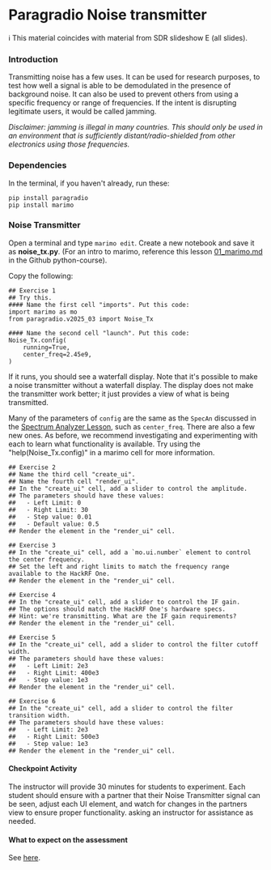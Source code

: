 # Paragradio Noise transmitter

ℹ️ This material coincides with material from SDR slideshow E (all slides).

### Introduction

Transmitting noise has a few uses. It can be used for research purposes, to test how well a signal is able to be demodulated in the presence of background noise. It can also be used to prevent others from using a specific frequency or range of frequencies. If the intent is disrupting legitimate users, it would be called jamming.

_Disclaimer: jamming is illegal in many countries. This should only be used in an environment that is sufficiently distant/radio-shielded from other electronics using those frequencies._

### Dependencies

In the terminal, if you haven't already, run these:

```
pip install paragradio
pip install marimo
```

### Noise Transmitter

Open a terminal and type `marimo edit`. Create a new notebook and save it as **noise_tx.py**. (For an intro to marimo, reference this lesson [01_marimo.md](https://github.com/python-can-define-radio/python-course/blob/main/classroom_activities/Ch02_Advanced/01_marimo.md) in the Github python-course).

Copy the following:

```python3
## Exercise 1
## Try this.
#### Name the first cell "imports". Put this code:
import marimo as mo
from paragradio.v2025_03 import Noise_Tx

#### Name the second cell "launch". Put this code:
Noise_Tx.config(
    running=True,
    center_freq=2.45e9,
)
```

If it runs, you should see a waterfall display. Note that it's possible to make a noise transmitter without a waterfall display. The display does not make the transmitter work better; it just provides a view of what is being transmitted.

Many of the parameters of `config` are the same as the `SpecAn` discussed in the [Spectrum Analyzer Lesson](https://github.com/python-can-define-radio/sdr-course/blob/main/classroom_activities/Ch01_Diving_in_Headfirst/020_Spec_A_paragradio.md), such as `center_freq`. There are also a few new ones. As before, we recommend investigating and experimenting with each to learn what functionality is available. Try using the "help(Noise_Tx.config)" in a marimo cell for more information.

```python3
## Exercise 2
## Name the third cell "create_ui". 
## Name the fourth cell "render_ui".
## In the "create_ui" cell, add a slider to control the amplitude.
## The parameters should have these values: 
##   - Left Limit: 0
##   - Right Limit: 30
##   - Step value: 0.01
##   - Default value: 0.5
## Render the element in the "render_ui" cell.
```

```python3
## Exercise 3
## In the "create_ui" cell, add a `mo.ui.number` element to control the center frequency.
## Set the left and right limits to match the frequency range available to the HackRF One.
## Render the element in the "render_ui" cell.
```

```python3
## Exercise 4
## In the "create_ui" cell, add a slider to control the IF gain. 
## The options should match the HackRF One's hardware specs.
## Hint: we're transmitting. What are the IF gain requirements?
## Render the element in the "render_ui" cell.
```

```python3
## Exercise 5
## In the "create_ui" cell, add a slider to control the filter cutoff width. 
## The parameters should have these values: 
##   - Left Limit: 2e3
##   - Right Limit: 400e3
##   - Step value: 1e3
## Render the element in the "render_ui" cell.
```

```python3
## Exercise 6
## In the "create_ui" cell, add a slider to control the filter transition width. 
## The parameters should have these values: 
##   - Left Limit: 2e3
##   - Right Limit: 500e3
##   - Step value: 1e3
## Render the element in the "render_ui" cell.
```

#### Checkpoint Activity

The instructor will provide 30 minutes for students to experiment. Each student should ensure with a partner that their Noise Transmitter signal can be seen, adjust each UI element, and watch for changes in the partners view to ensure proper functionality. asking an instructor for assistance as needed.

#### What to expect on the assessment

See [here](https://github.com/python-can-define-radio/sdr-course/blob/main/classroom_activities/Ch01_Diving_in_Headfirst/020_Spec_A_paragradio.md#what-to-expect-on-the-assessment).
